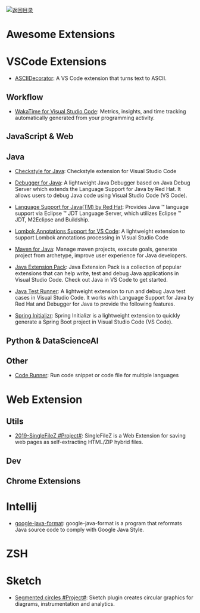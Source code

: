 [![返回目录](https://user-images.githubusercontent.com/5803001/38079637-ff0abcf0-3371-11e8-9b76-ad651620afc7.jpg)](https://github.com/wx-chevalier/Awesome-Lists)

# Awesome Extensions

# VSCode Extensions

- [ASCIIDecorator](https://marketplace.visualstudio.com/items?itemName=helixquar.asciidecorator): A VS Code extension that turns text to ASCII.

## Workflow

- [WakaTime for Visual Studio Code](https://marketplace.visualstudio.com/items?itemName=WakaTime.vscode-wakatime): Metrics, insights, and time tracking automatically generated from your programming activity.

## JavaScript & Web

## Java

- [Checkstyle for Java](https://marketplace.visualstudio.com/items?itemName=shengchen.vscode-checkstyle): Checkstyle extension for Visual Studio Code

- [Debugger for Java](https://marketplace.visualstudio.com/items?itemName=vscjava.vscode-java-debug): A lightweight Java Debugger based on Java Debug Server which extends the Language Support for Java by Red Hat. It allows users to debug Java code using Visual Studio Code (VS Code).

- [Language Support for Java(TM) by Red Hat](https://marketplace.visualstudio.com/items?itemName=redhat.java): Provides Java ™ language support via Eclipse ™ JDT Language Server, which utilizes Eclipse ™ JDT, M2Eclipse and Buildship.

- [Lombok Annotations Support for VS Code](https://marketplace.visualstudio.com/items?itemName=GabrielBB.vscode-lombok): A lightweight extension to support Lombok annotations processing in Visual Studio Code

- [Maven for Java](https://marketplace.visualstudio.com/items?itemName=vscjava.vscode-maven): Manage maven projects, execute goals, generate project from archetype, improve user experience for Java developers.

- [Java Extension Pack](https://marketplace.visualstudio.com/items?itemName=vscjava.vscode-java-pack): Java Extension Pack is a collection of popular extensions that can help write, test and debug Java applications in Visual Studio Code. Check out Java in VS Code to get started.

- [Java Test Runner](https://marketplace.visualstudio.com/items?itemName=vscjava.vscode-java-test): A lightweight extension to run and debug Java test cases in Visual Studio Code. It works with Language Support for Java by Red Hat and Debugger for Java to provide the following features.

- [Spring Initializr](https://marketplace.visualstudio.com/items?itemName=vscjava.vscode-spring-initializr): Spring Initializr is a lightweight extension to quickly generate a Spring Boot project in Visual Studio Code (VS Code).

## Python & DataScienceAI

## Other

- [Code Runner](https://marketplace.visualstudio.com/items?itemName=formulahendry.code-runner): Run code snippet or code file for multiple languages

# Web Extension 

## Utils

- [2019-SingleFileZ #Project#](https://github.com/gildas-lormeau/SingleFileZ): SingleFileZ is a Web Extension for saving web pages as self-extracting HTML/ZIP hybrid files.

## Dev

## Chrome Extensions

# Intellij

- [google-java-format](https://github.com/google/google-java-format): google-java-format is a program that reformats Java source code to comply with Google Java Style.

# ZSH

# Sketch

- [Segmented circles #Project#](https://github.com/design4use/gb-sketch-segmentcircle): Sketch plugin creates circular graphics for diagrams, instrumentation and analytics.
